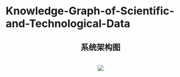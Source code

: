 # Knowledge-Graph-of-Scientific-and-Technological-Data
<div align="center"> <h2>系统架构图</h2> </div><br>

<div align="center"> <img src="http://assets.processon.com/chart_image/5ddb723de4b0ad7d24c87aa4.png" width=""/>
